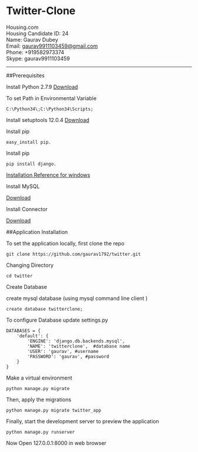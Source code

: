 Twitter-Clone 
=============

Housing.com <br>
Housing Candidate ID: 24 <br>
Name: Gaurav Dubey <br>
Email: gaurav9911103459@gmail.com <br>
Phone: +919582973374 <br>
Skype: gaurav9911103459 <br>



***

##Prerequisites 

Install Python 2.7.9
<a href="https://www.python.org/downloads/">Download</a>

To set Path in Environmental Variable
```  
C:\Python34\;C:\Python34\Scripts;
```
Install setuptools 12.0.4
<a href="https://pypi.python.org/pypi/setuptools">Download</a>

Install pip
```  
easy_install pip.
```

Install pip
```  
pip install django.
```

<a href="https://docs.djangoproject.com/en/1.7/howto/windows/">Installation Reference for windows</a>

Install MySQL

<a href="http://dev.mysql.com/downloads/windows/">Download</a>

Install Connector

<a href="https://pypi.python.org/pypi/MySQL-python/1.2.4">Download</a>



##Application Installation

To set the application locally, first clone the repo

```  
git clone https://github.com/gaurav1792/twitter.git
```
Changing Directory
```  
cd twitter
```

Create Database

create mysql database (using mysql command line client ) 
```  
create database twitterclone;
```


To configure Database update settings.py
```  
DATABASES = {
    'default': {
        'ENGINE': 'django.db.backends.mysql',
        'NAME': 'twitterclone',  #database name
        'USER': 'gaurav', #username
        'PASSWORD': 'gaurav', #password
    }
}

```

Make a virtual environment
  
```
python manage.py migrate
```

Then, apply the migrations

```
python manage.py migrate twitter_app
```
  
Finally, start the development server to preview the application

```
python manage.py runserver
```

Now Open 127.0.0.1:8000 in web browser
